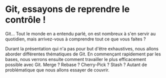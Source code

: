 # Git, essayons de reprendre le contrôle ! 

Git… Tout le monde en a entendu parlé, on est nombreux à s'en servir au quotidien, mais arrivez-vous à comprendre tout ce que vous faites ? 

Durant la présentation qui n'a pas pour but d'être exhaustives, nous allons aborder différentes thématiques de Git. 
En commençant rapidement par les bases, nous verrons ensuite comment travailler le plus efficacement possible avec Git. 
Merge ? Rebase ? Cherry-Pick ? Stash ? Autant de problématique que nous allons essayer de couvrir.  

